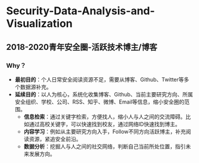 # Security-Data-Analysis-and-Visualization
## 2018-2020青年安全圈-活跃技术博主/博客

### Why？
- **最初目的**：个人日常安全阅读资源不足，需要从博客、Github、Twitter等多个数据源补充。
- **延续目的**：以人为核心，系统化收集博客、Github、当前主要研究方向、所属安全组织、学校、公司、RSS、知乎、微博、Email等信息，缩小安全圈的范围。
  - **信息检索**：通过关键字检索，方便找人，缩小人与人之间的交流障碍。比如通过高校关键字，可以快速找到校友，通过网络ID快速找到博主。
  - **内容学习**：例如从主要研究方向入手，Follow不同方向活跃博主，补充阅读资源，紧追安全前沿。
  - **数据分析**：挖掘人与人之间的社交网络，判断自己当前所处位置，指引未来发展方向。
